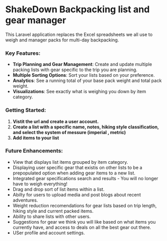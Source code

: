 # ShakeDown Backpacking list and gear manager

This Laravel application replaces the Excel spreadsheets we all use to weigh and manager packs for multi-day backpacking.

### Key Features:
- **Trip Planning and Gear Management**: Create and update multiple packing lists with gear specific to the trip you are planning.
- **Multiple Sorting Options**: Sort your lists based on your preference.
- **Analytics**: See a running total of your base pack weight and total pack weight.
- **Visualizations**: See exactly what is weighing you down by item category. 


### Getting Started:
1. **Vistit the url and create a user account.**
2. **Create a list with a specific name, notes, hiking style classification, and select the system of messure (imperial , metric)**
3. **Add items to your list**

### Future Enhancements:
- View that displays list items grouped by item category.
- Displaying user specific gear that existis on other lists to be a prepopulated option when adding gear items to a new list. 
- Integrated gear specifications search and results - You will no longer have to weigh everything!
- Drag and drop sort of list items within a list.
- Abilty for users to upload media and post blogs about recent adventures. 
- Weight reduction recomendations for gear lists based on trip length, hiking style and current packed items. 
- Ability to share lists with other users.
- Suggestions for gear we think you will like based on what items you currently have, and access to deals on all the best gear out there. 
- USer profile and account settings.
